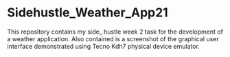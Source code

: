 # Sidehustle_Weather_App21
This repository contains my side_ hustle week 2 task for the development of a weather application. 
Also contained is a screenshot of the graphical user interface demonstrated using Tecno Kdh7 physical device emulator.
